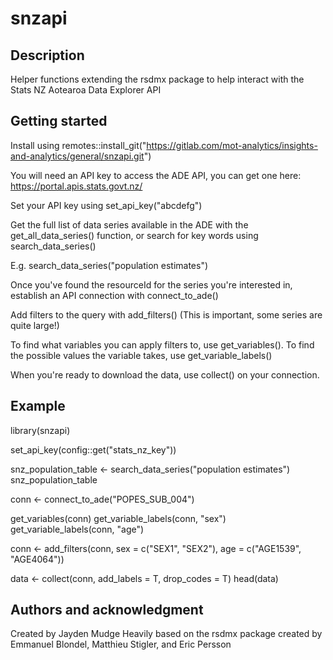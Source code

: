 # snzapi

## Description
Helper functions extending the rsdmx package to help interact with the Stats NZ Aotearoa Data Explorer API

## Getting started
Install using remotes::install_git("https://gitlab.com/mot-analytics/insights-and-analytics/general/snzapi.git")

You will need an API key to access the ADE API, you can get one here: https://portal.apis.stats.govt.nz/

Set your API key using set_api_key("abcdefg")

Get the full list of data series available in the ADE with the get_all_data_series() function, or search for key words using search_data_series()

E.g. search_data_series("population estimates")

Once you've found the resourceId for the series you're interested in, establish an API connection with connect_to_ade()

Add filters to the query with add_filters() (This is important, some series are quite large!)

To find what variables you can apply filters to, use get_variables(). To find the possible values the variable takes, use get_variable_labels()

When you're ready to download the data, use collect() on your connection.

## Example
library(snzapi)

set_api_key(config::get("stats_nz_key"))

snz_population_table <- search_data_series("population estimates")
snz_population_table

conn <- connect_to_ade("POPES_SUB_004")

get_variables(conn)
get_variable_labels(conn, "sex")
get_variable_labels(conn, "age")

conn <- add_filters(conn, sex = c("SEX1", "SEX2"), age = c("AGE1539", "AGE4064"))

data <- collect(conn, add_labels = T, drop_codes = T)
head(data)

## Authors and acknowledgment
Created by Jayden Mudge
Heavily based on the rsdmx package created by Emmanuel Blondel, Matthieu Stigler, and Eric Persson
